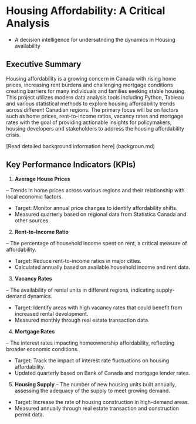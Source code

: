# Housing Affordability: A Critical Analysis
* A decision intelligence for undersatnding the dynamics in Housing availability

## Executive Summary
Housing affordability is a growing concern in Canada with rising home prices, increasing rent burdens and challenging mortgage conditions creating barriers for many individuals and families seeking stable housing. This project utilizes modern data analysis tools including Python, Tableau and various statistical methods to explore housing affordability trends across different Canadian regions. The primary focus will be on factors such as home prices, rent-to-income ratios, vacancy rates and mortgage rates with the goal of providing actionable insights for policymakers, housing developers and stakeholders to address the housing affordability crisis.

[Read detailed background information here] (backgroun.md)

## Key Performance Indicators (KPIs)

1. **Average House Prices** 

– Trends in home prices across various regions and their relationship with local economic factors.
-	Target: Monitor annual price changes to identify affordability shifts.
-	Measured quarterly based on regional data from Statistics Canada and other sources.
  
2. **Rent-to-Income Ratio**

– The percentage of household income spent on rent, a critical measure of affordability.
- Target: Reduce rent-to-income ratios in major cities.
-	Calculated annually based on available household income and rent data.
  
3. **Vacancy Rates**

– The availability of rental units in different regions, indicating supply-demand dynamics.
- Target: Identify areas with high vacancy rates that could benefit from increased rental development.
- Measured monthly through real estate transaction data.

4. **Mortgage Rates**

– The interest rates impacting homeownership affordability, reflecting broader economic conditions.
- Target: Track the impact of interest rate fluctuations on housing affordability.
- Updated quarterly based on Bank of Canada and mortgage lender rates.

5. **Housing Supply**
– The number of new housing units built annually, assessing the adequacy of the supply to meet growing demand.
- Target: Increase the rate of housing construction in high-demand areas.
- Measured annually through real estate transaction and construction permit data.
